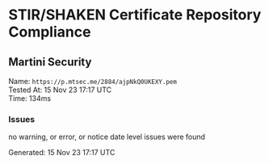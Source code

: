 # STIR/SHAKEN Certificate Repository Compliance

## Martini Security

Name: `https://p.mtsec.me/2884/ajpNkQ0UKEXY.pem`\
Tested At: 15 Nov 23 17:17 UTC\
Time: 134ms

### Issues

no warning, or error, or notice date level issues were found

Generated: 15 Nov 23 17:17 UTC